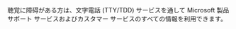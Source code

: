 <Token xmlns:xlink="http://www.w3.org/1999/xlink">聴覚に障碍がある方は、文字電話 (TTY/TDD) サービスを通して Microsoft 製品サポート サービスおよびカスタマー サービスのすべての情報を利用できます。</Token>

<!--HONumber=Jul16_HO3-->


